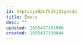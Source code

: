 ```yaml
---
id: h4ptcoya92cfk2kj31gedda
title: Emacs
desc: ""
updated: 1655437381966
created: 1655437380644
---
```

